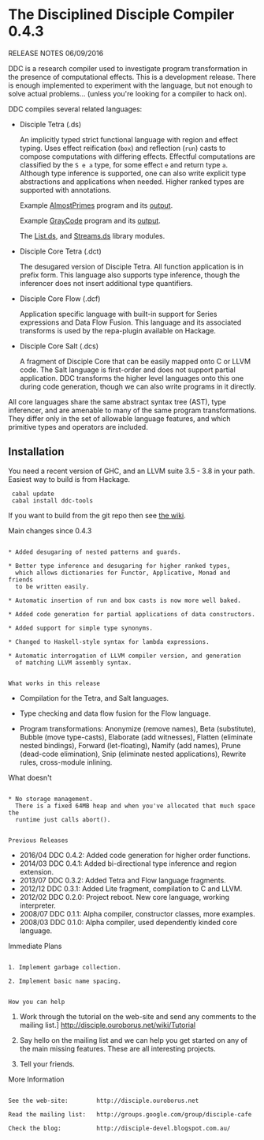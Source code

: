 # The Disciplined Disciple Compiler 0.4.3
 
RELEASE NOTES 06/09/2016

DDC is a research compiler used to investigate program transformation in the 
presence of computational effects. This is a development release. There is
enough implemented to experiment with the language, but not enough to solve
actual problems...        (unless you're looking for a compiler to hack on).

DDC compiles several related languages:

* Disciple Tetra (.ds)

   An implicitly typed strict functional language with region and effect
   typing. Uses effect reification (`box`) and reflection (`run`) casts to
   compose computations with differing effects. Effectful computations are
   classified by the `S e a` type, for some effect `e` and return type `a`.
   Although type inference is supported, one can also write explicit type
   abstractions and applications when needed. Higher ranked types are
   supported with annotations.

   Example 
     [AlmostPrimes](https://github.com/DDCSF/ddc/blob/master/demo/source/tetra/80-Rosetta/AlmostPrime/Main.ds)
     program and its 
     [output](https://github.com/DDCSF/ddc/blob/master/demo/source/tetra/80-Rosetta/AlmostPrime/Main.stdout.check).
     
     Example 
     [GrayCode](https://github.com/DDCSF/ddc/blob/master/demo/source/tetra/80-Rosetta/GrayCode/Main.ds)
     program and its 
     [output](https://github.com/DDCSF/ddc/blob/master/demo/source/tetra/80-Rosetta/GrayCode/Main.stdout.check).
     
     The [List.ds](https://github.com/DDCSF/ddc/blob/master/packages/ddc-code/tetra/base/Data/List.ds),
      and [Streams.ds](https://github.com/DDCSF/ddc/blob/master/packages/ddc-code/tetra/base/Data/Stream.ds)
     library modules.

* Disciple Core Tetra (.dct)

   The desugared version of Disciple Tetra. All function application is in
   prefix form. This language also supports type inference, though the
   inferencer does not insert additional type quantifiers. 

* Disciple Core Flow (.dcf)

   Application specific language with built-in support for Series expressions
   and Data Flow Fusion. This language and its associated transforms is used by
   the repa-plugin available on Hackage.

* Disciple Core Salt (.dcs)

   A fragment of Disciple Core that can be easily mapped onto C or LLVM code.
   The Salt language is first-order and does not support partial application.
   DDC transforms the higher level languages onto this one during code
   generation, though we can also write programs in it directly.

All core languages share the same abstract syntax tree (AST), type inferencer,
and are amenable to many of the same program transformations. They differ only
in the set of allowable language features, and which primitive types and
operators are included.

## Installation

You need a recent version of GHC, and an LLVM suite 3.5 - 3.8 in your path. Easiest way to build is from Hackage.

```
 cabal update
 cabal install ddc-tools
```

If you want to build from the git repo then see [the wiki](http://disciple.ouroborus.net).


Main changes since 0.4.3
~~~~~~~~~~~~~~~~~~~~~~~~

* Added desugaring of nested patterns and guards.

* Better type inference and desugaring for higher ranked types,
  which allows dictionaries for Functor, Applicative, Monad and friends
  to be written easily.

* Automatic insertion of run and box casts is now more well baked.

* Added code generation for partial applications of data constructors.

* Added support for simple type synonyms.

* Changed to Haskell-style syntax for lambda expressions.

* Automatic interrogation of LLVM compiler version, and generation
  of matching LLVM assembly syntax.


What works in this release
~~~~~~~~~~~~~~~~~~~~~~~~~~

* Compilation for the Tetra, and Salt languages.

* Type checking and data flow fusion for the Flow language.

* Program transformations: Anonymize (remove names), Beta (substitute), 
  Bubble (move type-casts), Elaborate (add witnesses), Flatten (eliminate
  nested bindings), Forward (let-floating), Namify (add names), Prune
  (dead-code elimination), Snip (eliminate nested applications), Rewrite
  rules, cross-module inlining.


What doesn't
~~~~~~~~~~~~

* No storage management.
  There is a fixed 64MB heap and when you've allocated that much space the
  runtime just calls abort().


Previous Releases
~~~~~~~~~~~~~~~~~

* 2016/04 DDC 0.4.2: Added code generation for higher order functions.
* 2014/03 DDC 0.4.1: Added bi-directional type inference and region extension.
* 2013/07 DDC 0.3.2: Added Tetra and Flow language fragments.
* 2012/12 DDC 0.3.1: Added Lite fragment, compilation to C and LLVM.
* 2012/02 DDC 0.2.0: Project reboot. New core language, working interpreter.
* 2008/07 DDC 0.1.1: Alpha compiler, constructor classes, more examples.
* 2008/03 DDC 0.1.0: Alpha compiler, used dependently kinded core language.


Immediate Plans
~~~~~~~~~~~~~~~

1. Implement garbage collection.

2. Implement basic name spacing.


How you can help
~~~~~~~~~~~~~~~~

1. Work through the tutorial on the web-site and send any comments to the
   mailing list.] http://disciple.ouroborus.net/wiki/Tutorial

2. Say hello on the mailing list and we can help you get started on any of
   the main missing features. These are all interesting projects.

3. Tell your friends.


More Information
~~~~~~~~~~~~~~~~

See the web-site:        http://disciple.ouroborus.net
 
Read the mailing list:   http://groups.google.com/group/disciple-cafe

Check the blog:          http://disciple-devel.blogspot.com.au/
 
 
